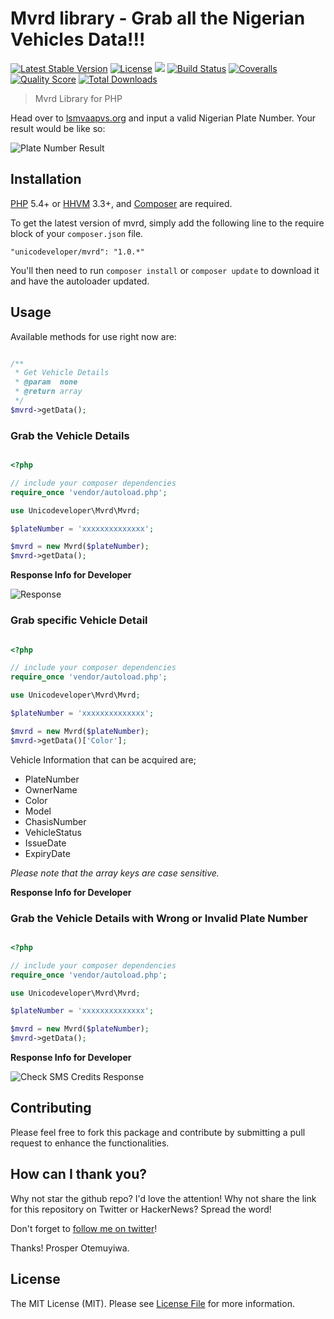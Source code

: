 # Mvrd library - Grab all the Nigerian Vehicles Data!!!

[![Latest Stable Version](https://poser.pugx.org/unicodeveloper/mvrd/v/stable.svg)](https://packagist.org/packages/unicodeveloper/jusibe-php-lib)
[![License](https://poser.pugx.org/unicodeveloper/mvrd/license.svg)](LICENSE.md)
![](https://img.shields.io/badge/unicodeveloper-approved-brightgreen.svg)
[![Build Status](https://img.shields.io/travis/unicodeveloper/jusibe-php-lib.svg)](https://travis-ci.org/unicodeveloper/jusibe-php-lib)
[![Coveralls](https://img.shields.io/coveralls/unicodeveloper/jusibe-php-lib/master.svg)](https://coveralls.io/github/unicodeveloper/jusibe-php-lib?branch=master)
[![Quality Score](https://img.shields.io/scrutinizer/g/unicodeveloper/jusibe-php-lib.svg?style=flat-square)](https://scrutinizer-ci.com/g/unicodeveloper/jusibe-php-lib)
[![Total Downloads](https://img.shields.io/packagist/dt/unicodeveloper/mvrd.svg?style=flat-square)](https://packagist.org/packages/unicodeveloper/jusibe-php-lib)

> Mvrd Library for PHP

Head over to [lsmvaapvs.org](http://www.lsmvaapvs.org) and input a valid Nigerian Plate Number. Your result would be like so:

![Plate Number Result](https://cloud.githubusercontent.com/assets/2946769/21285119/1e414f42-c430-11e6-98a5-7c6af945f440.png)

## Installation

[PHP](https://php.net) 5.4+ or [HHVM](http://hhvm.com) 3.3+, and [Composer](https://getcomposer.org) are required.

To get the latest version of mvrd, simply add the following line to the require block of your `composer.json` file.

```
"unicodeveloper/mvrd": "1.0.*"
```

You'll then need to run `composer install` or `composer update` to download it and have the autoloader updated.


## Usage

Available methods for use right now are:
```php

/**
 * Get Vehicle Details
 * @param  none
 * @return array
 */
$mvrd->getData();
```

### Grab the Vehicle Details

```php

<?php

// include your composer dependencies
require_once 'vendor/autoload.php';

use Unicodeveloper\Mvrd\Mvrd;

$plateNumber = 'xxxxxxxxxxxxxx';

$mvrd = new Mvrd($plateNumber);
$mvrd->getData();

```

**Response Info for Developer**

![Response](https://cloud.githubusercontent.com/assets/2946769/21230172/5e2a9d54-c2e4-11e6-9456-12b75ca39028.png)


### Grab specific Vehicle Detail

```php

<?php

// include your composer dependencies
require_once 'vendor/autoload.php';

use Unicodeveloper\Mvrd\Mvrd;

$plateNumber = 'xxxxxxxxxxxxxx';

$mvrd = new Mvrd($plateNumber);
$mvrd->getData()['Color'];

```
Vehicle Information that can be acquired are;

 - PlateNumber
 - OwnerName
 - Color
 - Model
 - ChasisNumber
 - VehicleStatus
 - IssueDate
 - ExpiryDate

*Please note that the array keys are case sensitive.* 

**Response Info for Developer**

### Grab the Vehicle Details with Wrong or Invalid Plate Number

```php

<?php

// include your composer dependencies
require_once 'vendor/autoload.php';

use Unicodeveloper\Mvrd\Mvrd;

$plateNumber = 'xxxxxxxxxxxxxx';

$mvrd = new Mvrd($plateNumber);
$mvrd->getData();

```

**Response Info for Developer**

![Check SMS Credits Response](https://cloud.githubusercontent.com/assets/2946769/21229979/bc704824-c2e3-11e6-8562-ec15fa7e2cdb.png)

## Contributing

Please feel free to fork this package and contribute by submitting a pull request to enhance the functionalities.

## How can I thank you?

Why not star the github repo? I'd love the attention! Why not share the link for this repository on Twitter or HackerNews? Spread the word!

Don't forget to [follow me on twitter](https://twitter.com/unicodeveloper)!

Thanks!
Prosper Otemuyiwa.

## License

The MIT License (MIT). Please see [License File](LICENSE.md) for more information.
